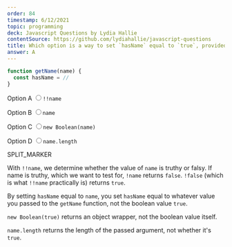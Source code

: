 ```yaml
---
order: 84
timestamp: 6/12/2021
topic: programming
deck: Javascript Questions by Lydia Hallie
contentSource: https://github.com/lydiahallie/javascript-questions
title: Which option is a way to set `hasName` equal to `true`, provided you cannot pass `true` as an argument?
answer: A
---
```


  

```javascript
function getName(name) {
  const hasName = //
}
```


<label for="option-A">Option A</label>
<input type="radio" name="answer-option" id="option-A" value="A">`!!name`</input>
    

<label for="option-B">Option B</label>
<input type="radio" name="answer-option" id="option-B" value="B">`name`</input>
    

<label for="option-C">Option C</label>
<input type="radio" name="answer-option" id="option-C" value="C">`new Boolean(name)`</input>
    

<label for="option-D">Option D</label>
<input type="radio" name="answer-option" id="option-D" value="D">`name.length`</input>
    




SPLIT_MARKER

With `!!name`, we determine whether the value of `name` is truthy or falsy. If name is truthy, which we want to test for, `!name` returns `false`. `!false` (which is what `!!name` practically is) returns `true`.

By setting `hasName` equal to `name`, you set `hasName` equal to whatever value you passed to the `getName` function, not the boolean value `true`.

`new Boolean(true)` returns an object wrapper, not the boolean value itself.

`name.length` returns the length of the passed argument, not whether it's `true`.



